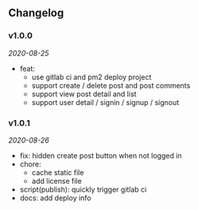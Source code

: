 ## Changelog

### v1.0.0

_2020-08-25_

- feat:
  - use gitlab ci and pm2 deploy project
  - support create / delete post and post comments
  - support view post detail and list
  - support user detail / signin / signup / signout

### v1.0.1

_2020-08-26_

- fix: hidden create post button when not logged in
- chore:
  - cache static file
  - add license file
- script(publish): quickly trigger gitlab ci
- docs: add deploy info
